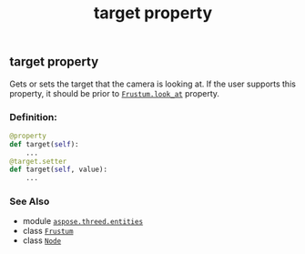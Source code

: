 ﻿---
title: target property
second_title: Aspose.3D for Python via .NET API References
description: 
type: docs
weight: 220
url: /aspose.threed.entities/frustum/target/
is_root: false
---

## target property


Gets or sets the target that the camera is looking at.
If the user supports this property, it should be prior to [`Frustum.look_at`](/3d/python-net/aspose.threed.entities/frustum#look_at) property.
### Definition:
```python
@property
def target(self):
    ...
@target.setter
def target(self, value):
    ...
```

### See Also
* module [`aspose.threed.entities`](../../)
* class [`Frustum`](/3d/python-net/aspose.threed.entities/frustum)
* class [`Node`](/3d/python-net/aspose.threed/node)
